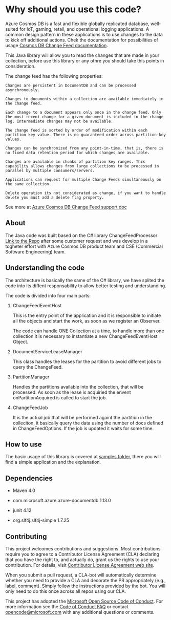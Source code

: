 # Why should you use this code?

Azure Cosmos DB is a fast and flexible globally replicated database, well-suited for IoT, gaming, retail, and operational logging applications. A common design pattern in these applications is to use changes to the data to kick off additional actions. Chek the documentation for possibilities of usage [Cosmos DB Change Feed documentation](https://docs.microsoft.com/en-us/azure/cosmos-db/change-feed).

This Java library will allow you to read the changes that are made in your collection, before use this library or any othre you should take this points in consideration.

The change feed has the following properties:

    Changes are persistent in DocumentDB and can be processed asynchronously.

    Changes to documents within a collection are available immediately in the change feed.

    Each change to a document appears only once in the change feed. Only the most recent change for a given document is included in the change log. Intermediate changes may not be available.

    The change feed is sorted by order of modification within each partition key value. There is no guaranteed order across partition-key values.

    Changes can be synchronized from any point-in-time, that is, there is no fixed data retention period for which changes are available.

    Changes are available in chunks of partition key ranges. This capability allows changes from large collections to be processed in parallel by multiple consumers/servers.

    Applications can request for multiple Change Feeds simultaneously on the same collection.

    Delete operation its not considerated as change, if you want to handle delete you must add a delete flag property.

See more at [Azure Cosmos DB Change Feed support doc](https://azure.microsoft.com/en-us/blog/introducing-change-feed-support-in-azure-documentdb/)

## About

The Java code was built based on the C# library ChangeFeedProcessor [Link to the Repo](https://github.com/Azure/azure-documentdb-dotnet/tree/master/samples/ChangeFeedProcessor) after some customer request and was develop in a togheter effort with Azure Cosmos DB product team and CSE (Commercial Software Engineering) team.

## Understanding the code

The architecture is basically the same of the C# library, we  have splited the code into its diffent responsability to allow better testing and understanding.

The code is divided into four main parts:

1. ChangeFeedEventHost

    This is the entry point of the application and it is responsible to initiate all the objects and start the work, as soon as we register an Observer.

    The code can handle ONE Collection at a time, to handle more than one collection it is necessary to instantiate a new ChangeFeedEventHost Object.

1. DocumentServiceLeaseManager

    This class handles the leases for the partition to avoid different jobs to query the ChangeFeed.

1. PartitionManager

    Handles the partitions available into the collection, that will be processed. As soon as the lease is acquiried the envent onPartitionAcquired is called to start the job.

1. ChangeFeedJob

    It is the actual job that will be performed againt the partition in the colleciton, it basically query the data using the number of docs defined in ChangeFeedOptions. If the job is updated it waits for some time.

## How to use

The basic usage of this library is covered at [samples folder](samples/README.md), there you will find a simple application and the explanation.

## Dependencies

* Maven   4.0

* com.microsoft.azure.azure-documentdb    1.13.0

* junit   4.12

* org.slf4j.slf4j-simple  1.7.25

## Contributing

This project welcomes contributions and suggestions.  Most contributions require you to agree to a
Contributor License Agreement (CLA) declaring that you have the right to, and actually do, grant us
the rights to use your contribution. For details, visit [Contributor License Agreement web site](https://cla.microsoft.com).

When you submit a pull request, a CLA-bot will automatically determine whether you need to provide
a CLA and decorate the PR appropriately (e.g., label, comment). Simply follow the instructions
provided by the bot. You will only need to do this once across all repos using our CLA.

This project has adopted the [Microsoft Open Source Code of Conduct](https://opensource.microsoft.com/codeofconduct/).
For more information see the [Code of Conduct FAQ](https://opensource.microsoft.com/codeofconduct/faq/) or
contact [opencode@microsoft.com](mailto:opencode@microsoft.com) with any additional questions or comments.